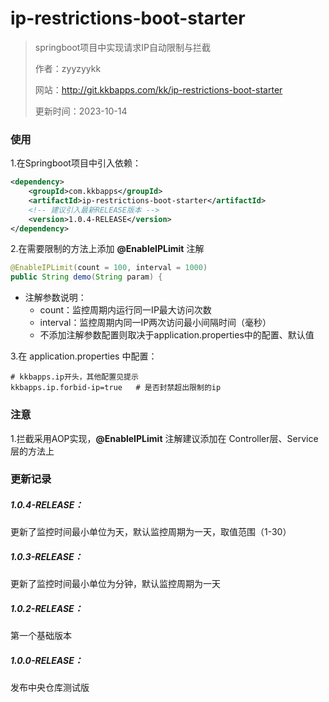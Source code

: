 # ip-restrictions-boot-starter
> springboot项目中实现请求IP自动限制与拦截
>
> 作者：zyyzyykk
>
> 网站：http://git.kkbapps.com/kk/ip-restrictions-boot-starter
>
> 更新时间：2023-10-14

### 使用

1.在Springboot项目中引入依赖：

```xml
<dependency>
    <groupId>com.kkbapps</groupId>
    <artifactId>ip-restrictions-boot-starter</artifactId>
    <!-- 建议引入最新RELEASE版本 -->
    <version>1.0.4-RELEASE</version>
</dependency>
```

2.在需要限制的方法上添加 **@EnableIPLimit** 注解

```java
@EnableIPLimit(count = 100, interval = 1000)
public String demo(String param) {
```

- 注解参数说明：
  - count：监控周期内运行同一IP最大访问次数
  - interval：监控周期内同一IP两次访问最小间隔时间（毫秒）
  - 不添加注解参数配置则取决于application.properties中的配置、默认值

3.在 application.properties 中配置：

```properties
# kkbapps.ip开头，其他配置见提示
kkbapps.ip.forbid-ip=true	# 是否封禁超出限制的ip
```

### 注意

1.拦截采用AOP实现，**@EnableIPLimit** 注解建议添加在 Controller层、Service层的方法上

### 更新记录

##### 1.0.4-RELEASE：

更新了监控时间最小单位为天，默认监控周期为一天，取值范围（1-30）

##### 1.0.3-RELEASE：

更新了监控时间最小单位为分钟，默认监控周期为一天

##### 1.0.2-RELEASE：

第一个基础版本

##### 1.0.0-RELEASE：

发布中央仓库测试版
